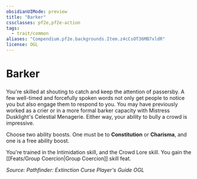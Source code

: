 ```yaml
---
obsidianUIMode: preview
title: "Barker"
cssclasses: pf2e,pf2e-action
tags:
  - trait/common
aliases: "Compendium.pf2e.backgrounds.Item.z4cCsOT36MB7xldR"
license: OGL
---
```

# Barker

### 






You're skilled at shouting to catch and keep the attention of passersby. A few well-timed and forcefully spoken words not only get people to notice you but also engage them to respond to you. You may have previously worked as a crier or in a more formal barker capacity with Mistress Dusklight's Celestial Menagerie. Either way, your ability to bully a crowd is impressive.

Choose two ability boosts. One must be to **Constitution** or **Charisma**, and one is a free ability boost.

You're trained in the Intimidation skill, and the Crowd Lore skill. You gain the [[Feats/Group Coercion|Group Coercion]] skill feat.

*Source: Pathfinder: Extinction Curse Player's Guide*
*OGL*